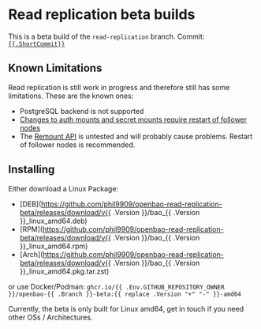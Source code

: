 # Read replication beta builds

This is a beta build of the `read-replication` branch.
Commit: [`{{.ShortCommit}}`](https://github.com/openbao/openbao/tree/{{.FullCommit}})

## Known Limitations

Read replication is still work in progress and therefore still has some limitations.
These are the known ones:

- PostgreSQL backend is not supported
- [Changes to auth mounts and secret mounts require restart of follower nodes](https://github.com/openbao/openbao/pull/1733)
- The [Remount API](https://openbao.org/api-docs/system/remount/) is untested and will probably cause problems. Restart of follower nodes is recommended.


## Installing

Either download a Linux Package:

- [DEB](https://github.com/phil9909/openbao-read-replication-beta/releases/download/v{{ .Version }}/bao_{{ .Version }}_linux_amd64.deb)
- [RPM](https://github.com/phil9909/openbao-read-replication-beta/releases/download/v{{ .Version }}/bao_{{ .Version }}_linux_amd64.rpm)
- [Arch](https://github.com/phil9909/openbao-read-replication-beta/releases/download/v{{ .Version }}/bao_{{ .Version }}_linux_amd64.pkg.tar.zst)

or use Docker/Podman: `ghcr.io/{{ .Env.GITHUB_REPOSITORY_OWNER }}/openbao-{{ .Branch }}-beta:{{ replace .Version "+" "-" }}-amd64`

Currently, the beta is only built for Linux amd64, get in touch if you need other OSs / Architectures.
